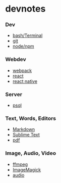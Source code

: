 # devnotes

### Dev

* [bash/Terminal](Bash_and_Terminal.md)
* [git](git.md)
* [node/npm](node.md)

### Webdev

* [webpack](webpack.md)
* [react](react.md)
* [react native](react-native.md)
 
### Server

* [psql](psql.md)

### Text, Words, Editors
* [Markdown](Markdown.md)
* [Sublime Text](sublime-text.md)
* [pdf](pdf.md)

### Image, Audio, Video

* [ffmpeg](ffmpeg.md)
* [ImageMagick](ImageMagick.md)
* [audio](audio.md)


<!---

TO DO: Add auto convert of these docs to html via
https://github.com/sindresorhus/github-markdown-css
https://www.npmjs.com/package/markdown-html

-->




	
